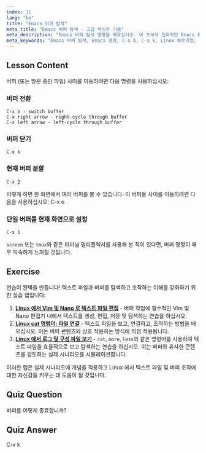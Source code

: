 ```yaml
---
index: 11
lang: "ko"
title: "Emacs 버퍼 탐색"
meta_title: "Emacs 버퍼 탐색 - 고급 텍스트 기술"
meta_description: "Emacs 버퍼 탐색 명령을 배우십시오. 이 초보자 친화적인 Emacs 튜토리얼을 통해 버퍼를 효율적으로 전환, 닫기 및 분할하십시오. 워크플로우를 개선하십시오!"
meta_keywords: "Emacs 버퍼 탐색, Emacs 명령, C-x b, C-x k, Linux 튜토리얼, Emacs 가이드, 초보자 Emacs"
---
```


## Lesson Content

버퍼 (또는 방문 중인 파일) 사이를 이동하려면 다음 명령을 사용하십시오:

### 버퍼 전환

```
C-x b - switch buffer
C-x right arrow - right-cycle through buffer
C-x left arrow - left-cycle through buffer
```

### 버퍼 닫기

```
C-x k
```

### 현재 버퍼 분할

```
C-x 2
```

이렇게 하면 한 화면에서 여러 버퍼를 볼 수 있습니다. 이 버퍼들 사이를 이동하려면 다음을 사용하십시오: C-x o

### 단일 버퍼를 현재 화면으로 설정

```
C-x 1
```

`screen` 또는 `tmux`와 같은 터미널 멀티플렉서를 사용해 본 적이 있다면, 버퍼 명령이 매우 익숙하게 느껴질 것입니다.

## Exercise

연습이 완벽을 만듭니다! 텍스트 파일과 버퍼를 탐색하고 조작하는 이해를 강화하기 위한 실습 랩입니다:

1. **[Linux 에서 Vim 및 Nano 로 텍스트 파일 편집](https://labex.io/ko/labs/comptia-edit-text-files-in-linux-with-vim-and-nano-591076)** - 버퍼 작업에 필수적인 Vim 및 Nano 편집기 내에서 텍스트를 생성, 편집, 저장 및 탐색하는 연습을 하십시오.
2. **[Linux cat 명령어: 파일 연결](https://labex.io/ko/labs/linux-linux-cat-command-file-concatenating-210986)** - 텍스트 파일을 보고, 연결하고, 조작하는 방법을 배우십시오. 이는 버퍼 콘텐츠와 상호 작용하는 방식에 직접 적용됩니다.
3. **[Linux 에서 로그 및 구성 파일 보기](https://labex.io/ko/labs/linux-viewing-log-and-configuration-files-in-linux-387914)** - `cat`, `more`, `less`와 같은 명령어를 사용하여 텍스트 파일을 효율적으로 보고 탐색하는 연습을 하십시오. 이는 버퍼와 유사한 콘텐츠를 검토하는 실제 시나리오를 시뮬레이션합니다.

이러한 랩은 실제 시나리오에 개념을 적용하고 Linux 에서 텍스트 파일 및 버퍼 조작에 대한 자신감을 키우는 데 도움이 될 것입니다.

## Quiz Question

버퍼를 어떻게 종료합니까?

## Quiz Answer

C-x k
